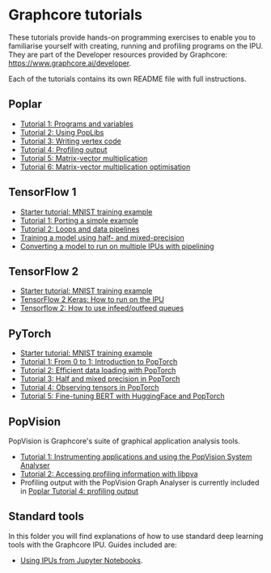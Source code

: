 # Graphcore tutorials

These tutorials provide hands-on programming exercises to enable you to familiarise yourself with creating, running and profiling programs on the IPU. They are part of the Developer resources provided by Graphcore: https://www.graphcore.ai/developer.

Each of the tutorials contains its own README file with full instructions.

## Poplar

- [Tutorial 1: Programs and variables](poplar/tut1_variables)
- [Tutorial 2: Using PopLibs](poplar/tut2_operations)
- [Tutorial 3: Writing vertex code](poplar/tut3_vertices)
- [Tutorial 4: Profiling output](poplar/tut4_profiling)
- [Tutorial 5: Matrix-vector multiplication](poplar/tut5_matrix_vector)
- [Tutorial 6: Matrix-vector multiplication optimisation](poplar/tut6_matrix_vector_opt)

## TensorFlow 1

- [Starter tutorial: MNIST training example](../simple_applications/tensorflow/mnist)
- [Tutorial 1: Porting a simple example](tensorflow1/basics/tut1_porting_a_model)
- [Tutorial 2: Loops and data pipelines](tensorflow1/basics/tut2_loops_data_pipeline)
- [Training a model using half- and mixed-precision](tensorflow1/half_precision_training)
- [Converting a model to run on multiple IPUs with pipelining](tensorflow1/pipelining)

## TensorFlow 2

- [Starter tutorial: MNIST training example](../simple_applications/tensorflow2/mnist)
- [TensorFlow 2 Keras: How to run on the IPU](tensorflow2/keras)
- [Tensorflow 2: How to use infeed/outfeed queues](tensorflow2/infeed_outfeed)

## PyTorch

- [Starter tutorial: MNIST training example](../simple_applications/pytorch/mnist)
- [Tutorial 1: From 0 to 1: Introduction to PopTorch](pytorch/tut1_basics)
- [Tutorial 2: Efficient data loading with PopTorch](pytorch/tut2_efficient_data_loading)
- [Tutorial 3: Half and mixed precision in PopTorch](pytorch/tut3_mixed_precision)
- [Tutorial 4: Observing tensors in PopTorch](pytorch/tut4_observing_tensors)
- [Tutorial 5: Fine-tuning BERT with HuggingFace and PopTorch](pytorch/tut_finetuning_bert)

## PopVision

PopVision is Graphcore's suite of graphical application analysis tools.

- [Tutorial 1: Instrumenting applications and using the PopVision System Analyser](popvision/tut1_instrumentation)
- [Tutorial 2: Accessing profiling information with libpva](popvision/tut2_libpva)
- Profiling output with the PopVision Graph Analyser is currently included in [Poplar Tutorial 4: profiling output](poplar/tut4_profiling)

## Standard tools

In this folder you will find explanations of how to use standard deep learning tools
with the Graphcore IPU. Guides included are:

- [Using IPUs from Jupyter Notebooks](standard_tools/using_jupyter).
